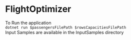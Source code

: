 # FlightOptimizer
To Run the application\
  `dotnet run $passengersFilePath $rowsCapacitiesFilePath`\
  Input Samples are available in the InputSamples directory
